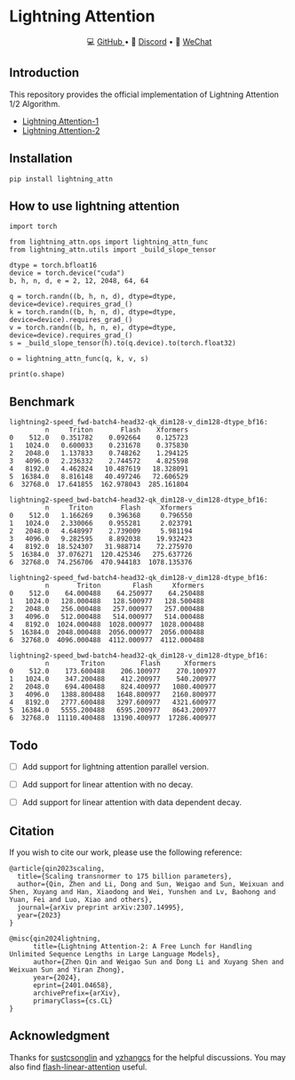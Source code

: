 # Lightning Attention

<p align="center">
💻 <a href="https://github.com/OpenNLPLab/lightning-attention" target="_blank">GitHub </a> •
💬 <a href="https://discord.gg/JEU3nTcWKC" target="_blank">Discord</a> •
💬 <a href="./images/contact_me_qr.png" target="_blank">WeChat</a>
</p>

## Introduction
This repository provides the official implementation of Lightning Attention 1/2 Algorithm.

- [Lightning Attention-1](https://arxiv.org/abs/2307.14995)
- [Lightning Attention-2](https://arxiv.org/abs/2401.04658)


## Installation
```
pip install lightning_attn
```

## How to use lightning attention
```
import torch

from lightning_attn.ops import lightning_attn_func
from lightning_attn.utils import _build_slope_tensor

dtype = torch.bfloat16
device = torch.device("cuda")
b, h, n, d, e = 2, 12, 2048, 64, 64

q = torch.randn((b, h, n, d), dtype=dtype, device=device).requires_grad_()
k = torch.randn((b, h, n, d), dtype=dtype, device=device).requires_grad_()
v = torch.randn((b, h, n, e), dtype=dtype, device=device).requires_grad_()
s = _build_slope_tensor(h).to(q.device).to(torch.float32)

o = lightning_attn_func(q, k, v, s)

print(o.shape)
```

## Benchmark
```
lightning2-speed_fwd-batch4-head32-qk_dim128-v_dim128-dtype_bf16:
         n     Triton       Flash    Xformers
0    512.0   0.351782    0.092664    0.125723
1   1024.0   0.600033    0.231678    0.375830
2   2048.0   1.137833    0.748262    1.294125
3   4096.0   2.236332    2.744572    4.825598
4   8192.0   4.462824   10.487619   18.328091
5  16384.0   8.816148   40.497246   72.606529
6  32768.0  17.641855  162.978043  285.161804

lightning2-speed_bwd-batch4-head32-qk_dim128-v_dim128-dtype_bf16:
         n     Triton       Flash     Xformers
0    512.0   1.166269    0.396368     0.796550
1   1024.0   2.330066    0.955281     2.023791
2   2048.0   4.648997    2.739009     5.981194
3   4096.0   9.282595    8.892038    19.932423
4   8192.0  18.524307   31.988714    72.275970
5  16384.0  37.076271  120.425346   275.637726
6  32768.0  74.256706  470.944183  1078.135376

lightning2-speed_fwd-batch4-head32-qk_dim128-v_dim128-dtype_bf16:
         n       Triton        Flash     Xformers
0    512.0    64.000488    64.250977    64.250488
1   1024.0   128.000488   128.500977   128.500488
2   2048.0   256.000488   257.000977   257.000488
3   4096.0   512.000488   514.000977   514.000488
4   8192.0  1024.000488  1028.000977  1028.000488
5  16384.0  2048.000488  2056.000977  2056.000488
6  32768.0  4096.000488  4112.000977  4112.000488

lightning2-speed_bwd-batch4-head32-qk_dim128-v_dim128-dtype_bf16:
         n        Triton         Flash      Xformers
0    512.0    173.600488    206.100977    270.100977
1   1024.0    347.200488    412.200977    540.200977
2   2048.0    694.400488    824.400977   1080.400977
3   4096.0   1388.800488   1648.800977   2160.800977
4   8192.0   2777.600488   3297.600977   4321.600977
5  16384.0   5555.200488   6595.200977   8643.200977
6  32768.0  11110.400488  13190.400977  17286.400977
```

## Todo

- [ ] Add support for lightning attention parallel version.
- [ ] Add support for linear attention with no decay.
- [ ] Add support for linear attention with data dependent decay.


## Citation
If you wish to cite our work, please use the following reference:
```
@article{qin2023scaling,
  title={Scaling transnormer to 175 billion parameters},
  author={Qin, Zhen and Li, Dong and Sun, Weigao and Sun, Weixuan and Shen, Xuyang and Han, Xiaodong and Wei, Yunshen and Lv, Baohong and Yuan, Fei and Luo, Xiao and others},
  journal={arXiv preprint arXiv:2307.14995},
  year={2023}
}

@misc{qin2024lightning,
      title={Lightning Attention-2: A Free Lunch for Handling Unlimited Sequence Lengths in Large Language Models},
      author={Zhen Qin and Weigao Sun and Dong Li and Xuyang Shen and Weixuan Sun and Yiran Zhong},
      year={2024},
      eprint={2401.04658},
      archivePrefix={arXiv},
      primaryClass={cs.CL}
}

```

## Acknowledgment

Thanks for [sustcsonglin](https://github.com/sustcsonglin) and [yzhangcs](https://github.com/yzhangcs) for the helpful discussions. You may also find [flash-linear-attention](https://github.com/sustcsonglin/flash-linear-attention) useful.

